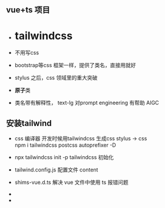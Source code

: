 ## vue+ts 项目

- # tailwindcss

- 不用写css 
- bootstrap等css 框架一样，提供了类名，直接用就好
- stylus 之后，css 领域里的重大突破 
- **原子**类 
- 类名带有解释性， text-lg  对prompt engineering 有帮助 AIGC 

## 安装tailwind

- css 编译器
  开发时候用tailwindcss 生成css 
  stylus -> css   
  npm i tailwindcss postcss autoprefixer -D 

- npx tailwindcss init -p
  tailwindcss 初始化
- tailwind.config.js 配置文件
  content
  
- shims-vue.d.ts 解决 vue 文件中使用 ts 报错问题
- 

- 